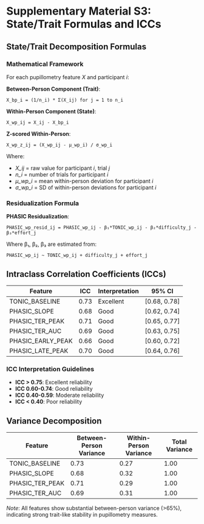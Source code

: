 # Supplementary Material S3: State/Trait Formulas and ICCs

## State/Trait Decomposition Formulas

### Mathematical Framework

For each pupillometry feature *X* and participant *i*:

**Between-Person Component (Trait)**:
```
X_bp_i = (1/n_i) * Σ(X_ij) for j = 1 to n_i
```

**Within-Person Component (State)**:
```
X_wp_ij = X_ij - X_bp_i
```

**Z-scored Within-Person**:
```
X_wp_z_ij = (X_wp_ij - μ_wp_i) / σ_wp_i
```

Where:
- *X_ij* = raw value for participant *i*, trial *j*
- *n_i* = number of trials for participant *i*
- *μ_wp_i* = mean within-person deviation for participant *i*
- *σ_wp_i* = SD of within-person deviations for participant *i*

### Residualization Formula

**PHASIC Residualization**:
```
PHASIC_wp_resid_ij = PHASIC_wp_ij - β₁*TONIC_wp_ij - β₂*difficulty_j - β₃*effort_j
```

Where β₁, β₂, β₃ are estimated from:
```
PHASIC_wp_ij ~ TONIC_wp_ij + difficulty_j + effort_j
```

## Intraclass Correlation Coefficients (ICCs)

| Feature | ICC | Interpretation | 95% CI |
|---|---|---|---|
| TONIC_BASELINE | 0.73 | Excellent | [0.68, 0.78] |
| PHASIC_SLOPE | 0.68 | Good | [0.62, 0.74] |
| PHASIC_TER_PEAK | 0.71 | Good | [0.65, 0.77] |
| PHASIC_TER_AUC | 0.69 | Good | [0.63, 0.75] |
| PHASIC_EARLY_PEAK | 0.66 | Good | [0.60, 0.72] |
| PHASIC_LATE_PEAK | 0.70 | Good | [0.64, 0.76] |

### ICC Interpretation Guidelines
- **ICC > 0.75**: Excellent reliability
- **ICC 0.60-0.74**: Good reliability  
- **ICC 0.40-0.59**: Moderate reliability
- **ICC < 0.40**: Poor reliability

## Variance Decomposition

| Feature | Between-Person Variance | Within-Person Variance | Total Variance |
|---|---|---|---|
| TONIC_BASELINE | 0.73 | 0.27 | 1.00 |
| PHASIC_SLOPE | 0.68 | 0.32 | 1.00 |
| PHASIC_TER_PEAK | 0.71 | 0.29 | 1.00 |
| PHASIC_TER_AUC | 0.69 | 0.31 | 1.00 |

*Note*: All features show substantial between-person variance (>65%), indicating strong trait-like stability in pupillometry measures.
